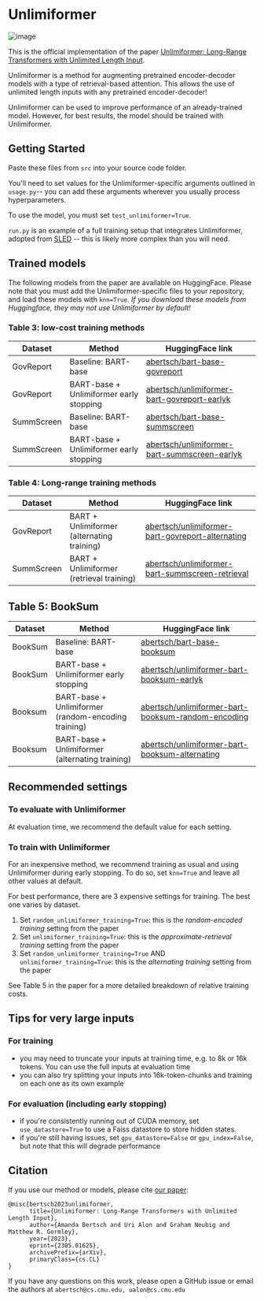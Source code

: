 # Unlimiformer
![image](https://user-images.githubusercontent.com/42593540/236538293-1d5fdfe3-3e34-4979-9611-a9c9f56e3a00.png)

This is the official implementation of the paper [Unlimiformer: Long-Range Transformers with Unlimited Length Input](https://arxiv.org/abs/2305.01625).

Unlimiformer is a method for augmenting pretrained encoder-decoder models with a type of retrieval-based attention. This allows the use of unlimited length inputs with any pretrained encoder-decoder!

Unlimiformer can be used to improve performance of an already-trained model. However, for best results, the model should be trained with Unlimiformer. 

## Getting Started
Paste these files from ```src``` into your source code folder.

You'll need to set values for the Unlimiformer-specific arguments outlined in ```usage.py```-- you can add these arguments wherever you usually process hyperparameters. 

To use the model, you must set ```test_unlimiformer=True```.

```run.py``` is an example of a full training setup that integrates Unlimiformer, adopted from [SLED](https://github.com/Mivg/SLED) -- this is likely more complex than you will need. 

## Trained models
The following models from the paper are available on HuggingFace. Please note that you must add the Unlimiformer-specific files to your repository, and load these models with ```knn=True```. *If you download these models from Huggingface, they may not use Unlimiformer by default!* 

### Table 3: low-cost training methods
| Dataset  |  Method | HuggingFace link |
| ------------- | ------------- | ------------- |
| GovReport | Baseline: BART-base  | [abertsch/bart-base-govreport](https://huggingface.co/abertsch/bart-base-govreport)  |
| GovReport  | BART-base + Unlimiformer early stopping  | [abertsch/unlimiformer-bart-govreport-earlyk](https://huggingface.co/abertsch/unlimiformer-bart-govreport-earlyk) |
| SummScreen | Baseline: BART-base  | [abertsch/bart-base-summscreen](https://huggingface.co/abertsch/bart-base-summscreen) |
| SummScreen  | BART-base + Unlimiformer early stopping  | [abertsch/unlimiformer-bart-summscreen-earlyk](https://huggingface.co/abertsch/unlimiformer-bart-summscreen-earlyk)  |


### Table 4: Long-range training methods
| Dataset  |  Method | HuggingFace link |
| ------------- | ------------- | ------------- |
| GovReport | BART + Unlimiformer (alternating training)  | [abertsch/unlimiformer-bart-govreport-alternating](https://huggingface.co/abertsch/unlimiformer-bart-govreport-alternating)  |
| SummScreen | BART + Unlimiformer (retrieval training)  | [abertsch/unlimiformer-bart-summscreen-retrieval](https://huggingface.co/abertsch/unlimiformer-bart-summscreen-retrieval) |

## Table 5: BookSum
| Dataset  |  Method | HuggingFace link |
| ------------- | ------------- | ------------- |
| BookSum | Baseline: BART-base  | [abertsch/bart-base-booksum](https://huggingface.co/abertsch/bart-base-booksum)  |
| BookSum  | BART-base + Unlimiformer early stopping  | [abertsch/unlimiformer-bart-booksum-earlyk](https://huggingface.co/abertsch/unlimiformer-bart-booksum-earlyk) |
| Booksum  | BART-base + Unlimiformer (random-encoding training)  | [abertsch/unlimiformer-bart-booksum-random-encoding](https://huggingface.co/abertsch/unlimiformer-bart-booksum-random-encoding)  |
| Booksum  | BART-base + Unlimiformer (alternating training)  | [abertsch/unlimiformer-bart-booksum-alternating](https://huggingface.co/abertsch/unlimiformer-bart-booksum-alternating)  |

## Recommended settings

### To evaluate with Unlimiformer
At evaluation time, we recommend the default value for each setting. 

### To train with Unlimiformer
For an inexpensive method, we recommend training as usual and using Unlimiformer during early stopping. To do so, set ```knn=True``` and leave all other values at default.


For best performance, there are 3 expensive settings for training. The best one varies by dataset.
1. Set ```random_unlimiformer_training=True```: this is the *random-encoded training* setting from the paper
2. Set ```unlimiformer_training=True```: this is the *approximate-retrieval training* setting from the paper
3. Set ```random_unlimiformer_training=True``` AND ```unlimiformer_training=True```: this is the *alternating training* setting from the paper

See Table 5 in the paper for a more detailed breakdown of relative training costs. 

## Tips for very large inputs
### For training
* you may need to truncate your inputs at training time, e.g. to 8k or 16k tokens. You can use the full inputs at evaluation time
* you can also try splitting your inputs into 16k-token-chunks and training on each one as its own example
### For evaluation (including early stopping)
* if you're consistently running out of CUDA memory, set ```use_datastore=True``` to use a Faiss datastore to store hidden states.
* if you're still having issues, set ```gpu_datastore=False``` or ```gpu_index=False```, but note that this will degrade performance

## Citation
If you use our method or models, please cite [our paper](https://arxiv.org/abs/2305.01625):
```
@misc{bertsch2023unlimiformer,
      title={Unlimiformer: Long-Range Transformers with Unlimited Length Input}, 
      author={Amanda Bertsch and Uri Alon and Graham Neubig and Matthew R. Gormley},
      year={2023},
      eprint={2305.01625},
      archivePrefix={arXiv},
      primaryClass={cs.CL}
}
```

If you have any questions on this work, please open a GitHub issue or email the authors at ```abertsch@cs.cmu.edu, ualon@cs.cmu.edu```

